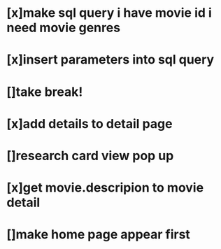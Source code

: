 # [x]make sql query i have movie id i need movie genres
# [x]insert parameters into sql query
# []take break!
# [x]add details to detail page
# []research card view pop up
# [x]get movie.descripion to movie detail
# []make home page appear first 